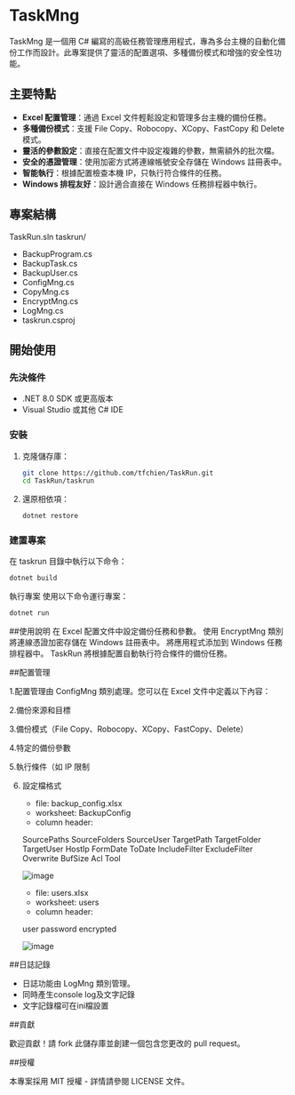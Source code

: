 # TaskMng
TaskMng 是一個用 C# 編寫的高級任務管理應用程式，專為多台主機的自動化備份工作而設計。此專案提供了靈活的配置選項、多種備份模式和增強的安全性功能。

## 主要特點

- **Excel 配置管理**：通過 Excel 文件輕鬆設定和管理多台主機的備份任務。
- **多種備份模式**：支援 File Copy、Robocopy、XCopy、FastCopy 和 Delete 模式。
- **靈活的參數設定**：直接在配置文件中設定複雜的參數，無需額外的批次檔。
- **安全的憑證管理**：使用加密方式將連線帳號安全存儲在 Windows 註冊表中。
- **智能執行**：根據配置檢查本機 IP，只執行符合條件的任務。
- **Windows 排程友好**：設計適合直接在 Windows 任務排程器中執行。

## 專案結構

TaskRun.sln 
taskrun/ 
- BackupProgram.cs 
- BackupTask.cs 
- BackupUser.cs 
- ConfigMng.cs 
- CopyMng.cs 
- EncryptMng.cs 
- LogMng.cs 
- taskrun.csproj

## 開始使用

### 先決條件

- .NET 8.0 SDK 或更高版本
- Visual Studio 或其他 C# IDE

### 安裝

1. 克隆儲存庫：
    ```sh
    git clone https://github.com/tfchien/TaskRun.git
    cd TaskRun/taskrun
    ```

2. 還原相依項：
    ```sh
    dotnet restore
    ```

### 建置專案

在 taskrun 目錄中執行以下命令：
```sh
dotnet build
```

執行專案
使用以下命令運行專案：

```sh
dotnet run
```

##使用說明
在 Excel 配置文件中設定備份任務和參數。
使用 EncryptMng 類別將連線憑證加密存儲在 Windows 註冊表中。
將應用程式添加到 Windows 任務排程器中。
TaskRun 將根據配置自動執行符合條件的備份任務。

##配置管理

 1.配置管理由 ConfigMng 類別處理。您可以在 Excel 文件中定義以下內容：
 
 2.備份來源和目標
 
 3.備份模式（File Copy、Robocopy、XCopy、FastCopy、Delete）
 
 4.特定的備份參數
 
 5.執行條件（如 IP 限制 

 6. 設定檔格式
    - file: backup_config.xlsx
    - worksheet: BackupConfig
    - column header:
      
    SourcePaths	SourceFolders	SourceUser	TargetPath	TargetFolder	TargetUser	HostIp	FormDate	ToDate	IncludeFilter	ExcludeFilter	Overwrite	BufSize	Acl	Tool

    ![image](https://github.com/user-attachments/assets/4e1058d3-4fe4-4d71-8272-21f105a6d7ec)


    - file: users.xlsx
    - worksheet: users
    - column header:
      
    user	password	encrypted

    ![image](https://github.com/user-attachments/assets/27d86c53-9588-445f-b17a-d78edc2fbcbe)

##日誌記錄
 - 日誌功能由 LogMng 類別管理。
 - 同時產生console log及文字記錄
 - 文字記錄檔可在ini檔設置


##貢獻

  歡迎貢獻！請 fork 此儲存庫並創建一個包含您更改的 pull request。

##授權

  本專案採用 MIT 授權 - 詳情請參閱 LICENSE 文件。
